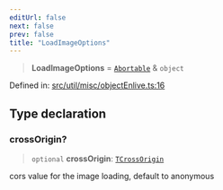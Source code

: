 ```yaml
---
editUrl: false
next: false
prev: false
title: "LoadImageOptions"
---
```


> **LoadImageOptions** = [`Abortable`](/api/type-aliases/abortable/) & `object`

Defined in: [src/util/misc/objectEnlive.ts:16](https://github.com/fabricjs/fabric.js/blob/977f797255d8c56b5b68360b0d45bed33697d2e8/src/util/misc/objectEnlive.ts#L16)

## Type declaration

### crossOrigin?

> `optional` **crossOrigin**: [`TCrossOrigin`](/api/type-aliases/tcrossorigin/)

cors value for the image loading, default to anonymous
